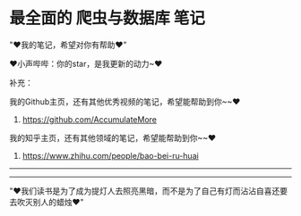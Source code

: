 # 最全面的 爬虫与数据库 笔记

"♥我的笔记，希望对你有帮助♥"

♥小声哔哔：你的star，是我更新的动力~♥

补充：

我的Github主页，还有其他优秀视频的笔记，希望能帮助到你~~♥

1. https://github.com/AccumulateMore

我的知乎主页，还有其他领域的笔记，希望能帮助到你~~♥

1. https://www.zhihu.com/people/bao-bei-ru-huai

-----------------
-----------------

"♥我们读书是为了成为提灯人去照亮黑暗，而不是为了自己有灯而沾沾自喜还要去吹灭别人的蜡烛♥"
